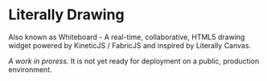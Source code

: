 Literally Drawing
=================

Also known as Whiteboard - A real-time, collaborative, HTML5 drawing widget powered by KineticJS / FabricJS and inspired by Literally Canvas.

_A work in proress._ It is not yet ready for deployment on a public, production environment.